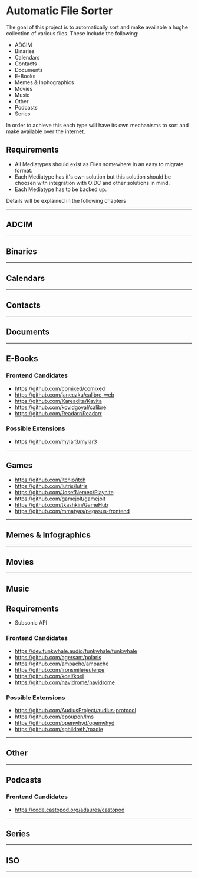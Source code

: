 # Automatic File Sorter

The goal of this project is to automatically sort and make available a hughe collection of various files. These Include the following:

- ADCIM
- Binaries
- Calendars
- Contacts
- Documents
- E-Books
- Memes & Inphographics
- Movies
- Music
- Other
- Podcasts
- Series

In order to achieve this each type will have its own mechanisms to sort and make available over the internet.


## Requirements

- All Mediatypes should exist as Files somewhere in an easy to migrate format.
- Each Mediatype has it's own solution but this solution should be choosen with integration with OIDC and other solutions in mind.
- Each Mediatype has to be backed up.

Details will be explained in the following chapters

---

## ADCIM

---

## Binaries

---

## Calendars

---

## Contacts

---

## Documents

---

## E-Books

### Frontend Candidates

- https://github.com/comixed/comixed
- https://github.com/janeczku/calibre-web
- https://github.com/Kareadita/Kavita
- https://github.com/kovidgoyal/calibre
- https://github.com/Readarr/Readarr

### Possible Extensions

- https://github.com/mylar3/mylar3

---

## Games

- https://github.com/itchio/itch
- https://github.com/lutris/lutris
- https://github.com/JosefNemec/Playnite
- https://github.com/gamejolt/gamejolt
- https://github.com/tkashkin/GameHub
- https://github.com/mmatyas/pegasus-frontend

---

## Memes & Infographics

---

## Movies

---

## Music

## Requirements

- Subsonic API

### Frontend Candidates
- https://dev.funkwhale.audio/funkwhale/funkwhale
- https://github.com/agersant/polaris
- https://github.com/ampache/ampache
- https://github.com/ironsmile/euterpe
- https://github.com/koel/koel
- https://github.com/navidrome/navidrome


### Possible Extensions

- https://github.com/AudiusProject/audius-protocol
- https://github.com/epoupon/lms
- https://github.com/openwhyd/openwhyd
- https://github.com/sphildreth/roadie

---

## Other

---
## Podcasts

### Frontend Candidates
- https://code.castopod.org/adaures/castopod

---

## Series

---

## ISO

---


